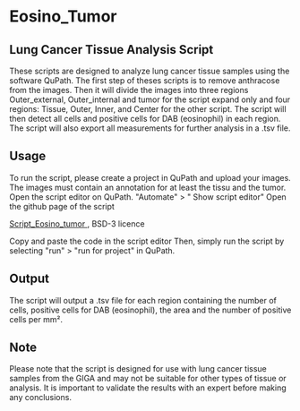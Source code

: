 # Eosino_Tumor



## Lung Cancer Tissue Analysis Script

These scripts are designed to analyze lung cancer tissue samples using the software QuPath. The first step of theses scripts is to remove anthracose from the images. Then it will divide the images into three regions Outer_external, Outer_internal and tumor for the script expand only and four regions: Tissue, Outer, Inner, and Center for the other script. The script will then detect all cells and positive cells for DAB (eosinophil) in each region. The script will also export all measurements for further analysis in a .tsv file.

## Usage

To run the script, please create a project in QuPath and upload your images. The images must contain an annotation for at least the tissu and the tumor.
Open the script editor on QuPath. "Automate" > " Show script editor"
Open the github page of the script 

[ Script_Eosino_tumor ](https://github.com/AlexHego/Eosino_Tumor/blob/main/Script_Eosino_Tumor.groovy) , BSD-3 licence </br>

Copy and paste the code in the script editor
Then, simply run the script by selecting "run" > "run for project" in QuPath.


## Output

The script will output a .tsv file for each region containing the number of cells, positive cells for DAB (eosinophil), the area and the number of positive cells per mm².

## Note

Please note that the script is designed for use with lung cancer tissue samples from the GIGA and may not be suitable for other types of tissue or analysis. It is important to validate the results with an expert before making any conclusions.



